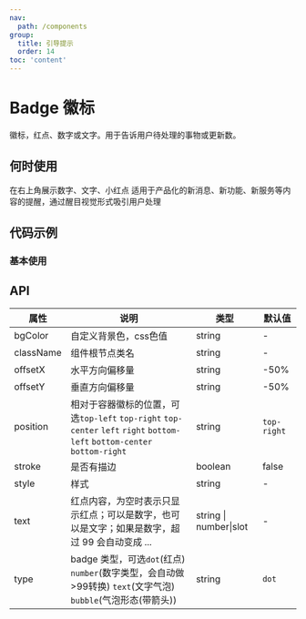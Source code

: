 ```yaml
---
nav:
  path: /components
group:
  title: 引导提示
  order: 14
toc: 'content'
---
```


# Badge 徽标
徽标，红点、数字或文字。用于告诉用户待处理的事物或更新数。
## 何时使用
在右上角展示数字、文字、小红点	适用于产品化的新消息、新功能、新服务等内容的提醒，通过醒目视觉形式吸引用户处理

## 代码示例
### 基本使用
<code src='pages/Badge/index'></code>



## API

| 属性 | 说明 | 类型 | 默认值 |
| -----|-----|-----|----- |
| bgColor | 自定义背景色，css色值 | string | - | 
| className | 组件根节点类名 | string | - | 
| offsetX | 水平方向偏移量 | string | -50% | 
| offsetY | 垂直方向偏移量 | string | -50% | 
| position | 相对于容器徽标的位置，可选`top-left` `top-right` `top-center` `left` `right` `bottom-left` `bottom-center` `bottom-right` | string | `top-right` | 
| stroke | 是否有描边 | boolean | false | 
| style | 样式 | string | - | 
| text | 红点内容，为空时表示只显示红点；可以是数字，也可以是文字；如果是数字，超过 99 会自动变成 ... | string \| number\|slot | - |
| type | badge 类型，可选`dot`(红点) `number`(数字类型，会自动做>99转换) `text`(文字气泡) `bubble`(气泡形态(带箭头)) |  string | `dot` | 
